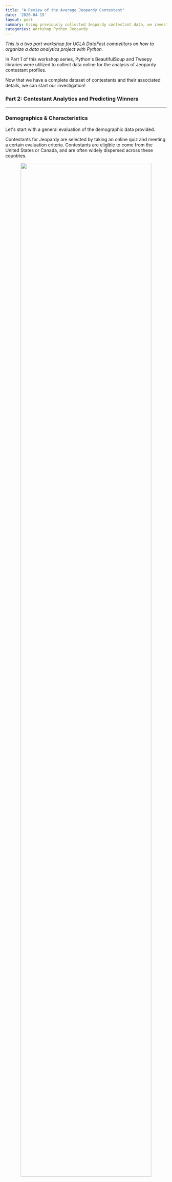 ```yaml
---
title: "A Review of the Average Jeopardy Contestant"
date: '2020-04-19'
layout: post
summary: Using previously collected Jeopardy contestant data, we investigate the charactieristics of those who makes it onto Jeopardy, and ask the question; how likely can they be predicted to win? 
categories: Workshop Python Jeopardy
---
```


*This is a two part workshop for UCLA DataFest competitors on
how to organize a data analytics project with Python.*

In Part 1 of this workshop series, Python's BeautifulSoup and Tweepy libraries were utilized to collect data online for the analysis of Jeopardy contestant profiles. 

Now that we have a complete dataset of contestants and their associated details, we can start our investigation! 

### Part 2: Contestant Analytics and Predicting Winners
---------------

### Demographics & Characteristics 

Let's start with a general evaluation of the demographic data provided. 

Contestants for Jeopardy are selected by taking an online quiz and meeting a certain evaluation criteria. Contestants are eligible to come from the United States or Canada, and are often widely dispersed across these countries.

<div style="text-align: center"><img src="/assets/jeopardy_images/contestant_count.png"
height="90%" width="90%" /></div>

Contestants hometown state locations tend to correlate with population demographics, with many indiviudals coming from California (268), New York (200), and Illinois (125). 

71% of contestants are unique to their hometown, demostrating that individuals are not just selected from the large cities that can seem to dominate the selection process. 

### Occupations 

A wide range of occupations are represented in our sample of Jeopardy contestants. Within our range of contestants, there are approximately 1,317 distinct careers held by individual contestants. 

Doing the grunt work, we can go ahead and group each of these occupations into a 'job category'. For instance, a '10th grade english teacher' and 'violin teacher' are categorized as just 'teacher', and occupations such as 'public health doctor' and 'emergency physician' are grouped as simply 'physician'. Doing so presents us with a count of 33 distinct job categories[1].

So which career paths appear most often on Jeopardy? 

<table>
<thead>
<tr class="header">
<th>Job Category</th>
<th>Number of Contestants</th>
</tr>
</thead>
<tbody>
<tr class="odd">
<td style="text-align:center">Unemployed</td>
<td style="text-align:center">196</td>
</tr>
<tr class="even">
<td style="text-align:center">Teacher</td>
<td style="text-align:center">180</td>
</tr>
<tr class="odd">
<td style="text-align:center">Student</td>
<td style="text-align:center">145</td>
</tr>
<tr class="even">
<td style="text-align:center">Manager</td>
<td style="text-align:center">138</td>
</tr>
<tr class="odd">
<td style="text-align:center">Lawyer</td>
<td style="text-align:center">135</td>
</tr>
<tr class="even">
<td style="text-align:center">Writer / Author</td>
<td style="text-align:center">133</td>
</tr>
<tr class="odd">
<td style="text-align:center">Graduate Student</td>
<td style="text-align:center">98</td>
</tr>
<tr class="even">
<td style="text-align:center">Artist / Designer</td>
<td style="text-align:center">62</td>
</tr>
<tr class="odd">
<td style="text-align:center">...</td>
<td style="text-align:center">...</td>
</tr>
</tbody>
</table>


We see that the most common jobs tend to follow three themes: free time, tournment categories, and writing/reading heavy roles. Individuals who are unemployed likely have the free time on their hands to study miscellaneous topics and build up their trivia skills, where as those with full time jobs may not have such a luxury. Jeopardy's most common tournaments consist of 'Teen', 'College', and 'Teacher' categories that fuel the high number of these roles we see in the data. What is of interest is those job categories outside of the standard tournaments. These non-tournament categories are often those with reading/ research heavy roles (Lawyers/ Graduate Students) and those with creative work that may lead to a wide range of educational and different fields of work (Writers/ Artists). 

We can also review the least common job categories: 

<table>
<thead>
<tr class="header">
<th>Job Category</th>
<th>Number of Contestants</th>
</tr>
</thead>
<tbody>
<tr class="even">
<td style="text-align:center">...</td>
<td style="text-align:center">...</td>
</tr>
<tr class="odd">
<td style="text-align:center">Salesperson</td>
<td style="text-align:center">18</td>
</tr>
<tr class="even">
<td style="text-align:center">Coordinator</td>
<td style="text-align:center">17</td>
</tr>
<tr class="odd">
<td style="text-align:center">Musician</td>
<td style="text-align:center">17</td>
</tr>
<tr class="even">
<td style="text-align:center">Military / Clergy</td>
<td style="text-align:center">16</td>
</tr>
<tr class="odd">
<td style="text-align:center">Laborer</td>
<td style="text-align:center">13</td>
</tr>
<tr class="even">
<td style="text-align:center"> Marketing </td>
<td style="text-align:center"> 11 </td>
</tr>
</tbody>
</table>

From first glance, nothing seems too special about these job categories. 'Musician' seems somewhat suprising given the number of music related subject matter seen in Jeopardy questions. Of significant note is the general lack of jobs that tend to involve physical labor requirements (Military/ Laborer). Jeopardy has always tended to be one of the most pronounced "white collar" focused game shows on television, and the data seems to support that argument. 

So of a given job category, which tends to produce the most *winners* [2]? 

<div style="text-align: center"><img src="/assets/jeopardy_images/job_win_ratio.png"
height="90%" width="90%" /></div>

Overall, little to no pattern emerges in the categories as to which seems to have a liklihood for winning more often than not. None of the job categories have higher than a 50% ratio of winners. However, several of our under-represented job categories do feature a higher than average proportion of winners! 

### Gender  

An additional element we can extract from the data (even if just algorithmically) is the gender of our contestants. The 'gender_guesser' package can be used to discern the gender based on the name of each contestant. Doing a bit of grouping and manual review, we get the following counts:

<div style="text-align: center"><img src="/assets/jeopardy_images/gender_counts.png"
height="90%" width="90%" /></div>

The pairity of gender seems roughly equal, with  males being more prominent then females by ~14%. The number of winners also appears to parallel the gender counts, with a difference of 317 male winners versus 260 female winners. 

### Personal Anecdotes

Pulling in the Twitter dataset allows us to perform sentiment analysis on each individual's 'fun fact' summaries and attempt to capture some inference on their personality. These being summarizations makes this data a bit corrupted, but worth analyzing regardless.

Using the 'textblob' NLP package, we can capture the 
polarity and subjectivity of each fun fact [3]. Contestants on average have a positive polarity score of 0.41 which indicates that most of the fun facts shared seem to be full of fun and interesting content. We also see most of these tweets are being recorded with a subjectivity score of 0.15, indicating they are objective in their format and content. 

For fun, we can also generate our own fun facts using the 'textgenrnn' package, which utilizes recurrent neural networks to generate text[4]. Some of my legitamate fun facts used in the program are just as absurd as the ones generated, such as:

* "In Mexico, I was mistaken for Nicolas Cage."
* "I snuck my friend out of the hospital disguised as an EMT."
* "My bride and I wore giant inflatable T. Rex costumes."

Compared to the ones generated with textgenrnn: 

* "I love blood with my name in a sun."
* "I was a boat for a powerlifter."
* "I was a college bartender."

Pretty neat! 

### Winnings & Winners 

Contestants typically play an average of 1.6 games. Roughly 72% of all conetestants will only ever play a single game, with 98% of contestants playing 5 games or less. Any player who gets above this 5 game threshold is considered to be a bit of an outlier, having carved out a significant amount of cash winnings for oneself.

The median end score needed to win and move on in any given game of a Jeopardy tournament is $18,800. To come in second place still requires that you win a hefty average sum of $10,399.[5]

Due to these statisitcs, it is typically seen that a strong player with a solid strategy and wit can keep dominating the board and win multiple games in a row. For example Julia Collins won 20 consecutive victories between April 21 and May 30 of 2014. 

While reviewing winners, it's worth evaluting the proportion of winners produced from each state. Thinking back to the original number of contestants per state, we can take the proportion of winners out of the overall count of contestants from their home state to produce the following heatmap: 

<div style="text-align: center"><img src="/assets/jeopardy_images/winner_ratio_map.png"
height="90%" width="90%" /></div>

Unsurprisingly, states with few overall contestants tend to have a higher proportion of winners from their home state, such as Arkansas and Deleware. The South in general seems to produce a high number of winners proportionally, where as states such as California and New York get washed out in this ranking. 


### Putting it all together: can you *make* a winner?   

But is it possible to *predict* who will win based on just a contestant's demographic data (e.g. hometown, gender, job category, and personal anecode sentiment)?  This is a challenging quesiton that requires defining. Are we prediciting if an individual candidate will win, or prediciting their total amount of winnings they earn before being set into their final rank[6]?

For the purpose of this analysis and the data available, we will address the former question. We can create a unique database of contestants and build a binary flag of whether or not they have won *at least one* game of Jeopardy. In this case, '1' would indicate the contestant has won at least one game, and '0' would indicate the contestant has won no games. This helps address outliers like the infamous James Holzhauer who has played in 30+ games, and boil him down to a single snapshot. 

Evaluating this criteria in the form of a logistic regression model, we find next to no correlation between the variables (Pseudo R-Squared -0.005). In fact, when attempting to predict results with several different models, we find next to everyone in the test dataset being labeled as a non-winner! Our model produces a test dataset accuracy of 68%, a misleading statistic given that a two-thirds of the data are non-winners from the get-go. This can be reviewed with a ROC curve, seen below. Our model is only slightly better than picking winners at random. 

<div style="text-align: center"><img src="/assets/jeopardy_images/log_model_roc_curve.png"
height="90%" width="90%" /></div>

### Final thoughts

So what does this mean? Has all this work been for nothing? Quite the contrary. Sometimes life, especially game show results, *aren't predictable*! Whether its a lack of detailed data, a mis-defined inference, or a challenging problem to solve, sometimes we aren't able to find the results we hoped for. 

Or are we? Instead, I would argue our investigation has shown that *anyone* can make it onto Jeopardy and be a successful contestant. Regardless of an individual's hometown, job, gender, or the funny quip they describe on the show, what matters is the strategy and effort contestants take to study and prepare for these trivia shows. In a paraphrase to my favorite Disney film *Ratatouile*'s famous quote: "Anyone can win on Jeopardy!". 

When competing in DataFest, remember: its not the results themselves that matter, but the story you tell with them! 


#### Footnotes

[1] Individuals listed as "retired", "originally X", or listed as a unique 'age' are listed as "unemployed". 

[2] When evaluating the winner ratios for job categories, "Student" / "Teacher" / "Unemployed" should be regarded seperately given that these individuals have their own tournaments. Those indicated as "Professor" are NOT featured in Teacher's tournaments and therefore do not need to be considered in this way. 

[3] Polarity is a float that lies between [-1,1], -1 indicates negative sentiment and +1 indicates positive sentiments. Subjectivity is also a float which lies in the range of [0,1]. Subjective sentences generally refer to personal opinion, emotion, or judgment. 

[4] A more detailed walkthrough into the neural networks used to operate textgenrnn can be read here: https://karpathy.github.io/2015/05/21/rnn-effectiveness/

[5] When calculating total scores, we are calculating the gross final scores that players earned in their game play. However, the majority of contestants will not see these totals in their winnings, as most tournaments settle to give second place $2,000 and third place $1,000, regardless of what they earned in game. 

[6] In Jeopardy, only first place takes home their overall winnings. Second place receives $2,000 and Third place receives $1,000. 


